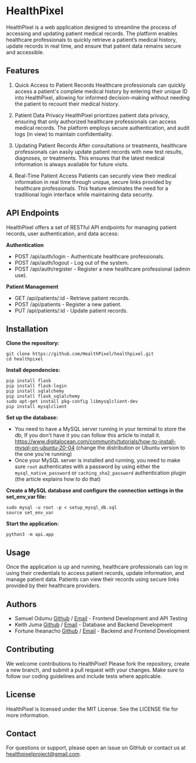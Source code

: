 # HealthPixel
HealthPixel is a web application designed to streamline the process of accessing and updating patient medical records. The platform enables healthcare professionals to quickly retrieve a patient’s medical history, update records in real time, and ensure that patient data remains secure and accessible.

## Features
1. Quick Access to Patient Records
Healthcare professionals can quickly access a patient's complete medical history by entering their unique ID into HealthPixel, allowing for informed decision-making without needing the patient to recount their medical history.

2. Patient Data Privacy
HealthPixel prioritizes patient data privacy, ensuring that only authorized healthcare professionals can access medical records. The platform employs secure authentication, and audit logs (in view) to maintain confidentiality.

3. Updating Patient Records
After consultations or treatments, healthcare professionals can easily update patient records with new test results, diagnoses, or treatments. This ensures that the latest medical information is always available for future visits.

4. Real-Time Patient Access
Patients can securely view their medical information in real time through unique, secure links provided by healthcare professionals. This feature eliminates the need for a traditional login interface while maintaining data security.

## API Endpoints
HealthPixel offers a set of RESTful API endpoints for managing patient records, user authentication, and data access:

__Authentication__

- POST /api/auth/login - Authenticate healthcare professionals.
- POST /api/auth/logout - Log out of the system.
- POST /api/auth/register - Register a new healthcare professional (admin use).

__Patient Management__

- GET /api/patients/:id - Retrieve patient records.
- POST /api/patients - Register a new patient.
- PUT /api/patients/:id - Update patient records.

## Installation
__Clone the repository:__
```
git clone https://github.com/HealthPixel/healthpixel.git
cd healthpixel
```

__Install dependencies:__
```
pip install flask
pip install flask-login
pip install sqlalchemy
pip install flask_sqlalchemy
sudo apt-get install pkg-config libmysqlclient-dev
pip install mysqlclient
```

__Set up the database:__
- You need to have a MySQL server running in your terminal to store the db, If you don't have it you can follow this article to install it.
https://www.digitalocean.com/community/tutorials/how-to-install-mysql-on-ubuntu-20-04
(change the distribution or Ubuntu version to the one you're running)
- Once your MySQL server is installed and running, you need to make sure `root` authenticates with a password by using either the `mysql_native_password` or `caching_sha2_password` authentication plugin (the article explains how to do that)

__Create a MySQL database and configure the connection settings in the set_env_var file:__
```
sudo mysql -u root -p < setup_mysql_db.sql
source set_env_var
```
__Start the application:__
```
python3 -m api.app 
```

## Usage
Once the application is up and running, healthcare professionals can log in using their credentials to access patient records, update information, and manage patient data. Patients can view their records using secure links provided by their healthcare providers.

## Authors
- Samuel Odumu [Github](https://github.com/samuelodumu) / [Email](themainsamuel@gmail.com) - Frontend Development and API Testing
- Keith Juma [Github](https://github.com/TaiKeith) / [Email](keithsteve.ks@hotmail.com) - Database and Backend Development
- Fortune Iheanacho [Github](https://github.com/na-cho-dev) / [Email](fortuneihean0314@gmail.com) - Backend and Frontend Development

## Contributing
We welcome contributions to HealthPixel! Please fork the repository, create a new branch, and submit a pull request with your changes. Make sure to follow our coding guidelines and include tests where applicable.

## License
HealthPixel is licensed under the MIT License. See the LICENSE file for more information.

## Contact
For questions or support, please open an issue on GitHub or contact us at healthpixelproject@gmail.com.
